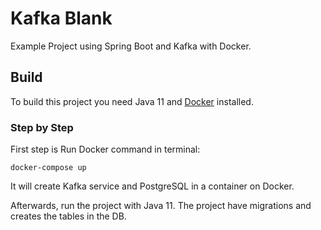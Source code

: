 # Kafka Blank

Example Project using Spring Boot and Kafka with Docker.

## Build

To build this project you need Java 11 and [Docker](https://www.docker.com/) installed.

### Step by Step

First step is Run Docker command in terminal: 

```
docker-compose up
```

It will create Kafka service and PostgreSQL in a container on Docker.

Afterwards, run the project with Java 11. The project have migrations and creates the tables in the DB.
